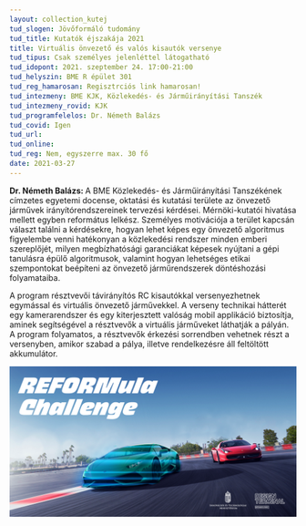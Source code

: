 ```yaml
---
layout: collection_kutej
tud_slogen: Jövőformáló tudomány
tud_title: Kutatók éjszakája 2021
title: Virtuális önvezető és valós kisautók versenye
tud_tipus: Csak személyes jelenléttel látogatható
tud_idopont: 2021. szeptember 24. 17:00-21:00
tud_helyszin: BME R épület 301
tud_reg_hamarosan: Regisztrciós link hamarosan!
tud_intezmeny: BME KJK, Közlekedés- és Járműirányítási Tanszék
tud_intezmeny_rovid: KJK
tud_programfelelos: Dr. Németh Balázs
tud_covid: Igen
tud_url:
tud_online: 
tud_reg: Nem, egyszerre max. 30 fő
date: 2021-03-27
---
```

<b>Dr. Németh Balázs: </b>A BME Közlekedés- és Járműirányítási Tanszékének címzetes egyetemi docense, oktatási és kutatási területe az önvezető járművek irányítórendszereinek tervezési kérdései. Mérnöki-kutatói hivatása mellett egyben református lelkész. Személyes motivációja a terület kapcsán választ találni a kérdésekre, hogyan lehet képes egy önvezető algoritmus figyelembe venni hatékonyan a közlekedési rendszer minden emberi szereplőjét, milyen megbízhatósági garanciákat képesek nyújtani a gépi tanulásra épülő algoritmusok, valamint hogyan lehetséges etikai szempontokat beépíteni az önvezető járműrendszerek döntéshozási folyamataiba.


A program résztvevői távirányítós RC kisautókkal versenyezhetnek egymással és virtuális önvezető járművekkel. A verseny technikai hátterét egy kamerarendszer és egy kiterjesztett valóság mobil applikáció biztosítja, aminek segítségével a résztvevők a virtuális járműveket láthatják a pályán. A program folyamatos, a résztvevők érkezési sorrendben vehetnek részt a versenyben, amikor szabad a pálya, illetve rendelkezésre áll feltöltött akkumulátor.


<img src="images/virtualis-onvezeto-es-valos-kisautok-versenye.png" max-width="500" class="center"> 

